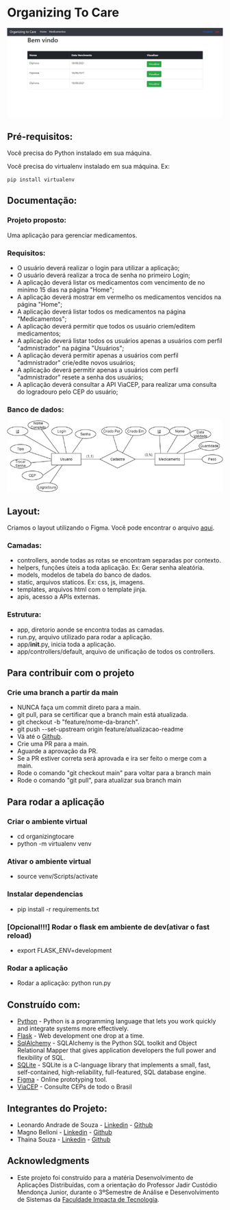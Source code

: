 # Organizing To Care

![Preview](https://github.com/MagnoBelloni/AC5-OrganizingToCare/blob/main/documentacao/Sistema.jpg)

## Pré-requisitos:

Você precisa do Python instalado em sua máquina.

Você precisa do virtualenv instalado em sua máquina. Ex:

```
pip install virtualenv
```

## Documentação:

### Projeto proposto:

Uma aplicação para gerenciar medicamentos.

### Requisitos:

- O usuário deverá realizar o login para utilizar a aplicação;
- O usuário deverá realizar a troca de senha no primeiro Login;
- A aplicação deverá listar os medicamentos com vencimento de no minímo 15 dias na página "Home";
- A aplicação deverá mostrar em vermelho os medicamentos vencidos na página "Home";
- A aplicação deverá listar todos os medicamentos na página "Medicamentos";
- A aplicação deverá permitir que todos os usuário criem/editem medicamentos;
- A aplicação deverá listar todos os usuários apenas a usuários com perfil "admnistrador" na página "Usuários";
- A aplicação deverá permitir apenas a usuários com perfil "admnistrador" crie/edite novos usuários;
- A aplicação deverá permitir apenas a usuários com perfil "admnistrador" resete a senha dos usuários;
- A aplicação deverá consultar a API ViaCEP, para realizar uma consulta do logradouro pelo CEP do usuário;

### Banco de dados:

![Preview](https://github.com/MagnoBelloni/AC5-OrganizingToCare/blob/main/documentacao/DiagramaBanco.jpg)

## Layout:

Criamos o layout utilizando o Figma. Você pode encontrar o arquivo [aqui](https://www.figma.com/file/P3XmjCFWHuon7Yrnf1urkA/AC5-Aplica%C3%A7%C3%B5es-Distribuidas?node-id=14%3A507).

### Camadas:

- controllers, aonde todas as rotas se encontram separadas por contexto.
- helpers, funções úteis a toda aplicação. Ex: Gerar senha aleatória.
- models, modelos de tabela do banco de dados.
- static, arquivos staticos. Ex: css, js, imagens.
- templates, arquivos html com o template jinja.
- apis, acesso a APIs externas.

### Estrutura:

- app, diretorio aonde se encontra todas as camadas.
- run.py, arquivo utilizado para rodar a aplicação.
- app/**init**.py, inicia toda a aplicação.
- app/controllers/default, arquivo de unificação de todos os controllers.

## Para contribuir com o projeto

### Crie uma branch a partir da main

- NUNCA faça um commit direto para a main.
- git pull, para se certificar que a branch main está atualizada.
- git checkout -b "feature/nome-da-branch".
- git push --set-upstream origin feature/atualizacao-readme
- Vá até o [Github](https://github.com/MagnoBelloni/AC5-OrganizingToCare).
- Crie uma PR para a main.
- Aguarde a aprovação da PR.
- Se a PR estiver correta será aprovada e ira ser feito o merge com a main.
- Rode o comando "git checkout main" para voltar para a branch main
- Rode o comando "git pull", para atualizar sua branch main

## Para rodar a aplicação

### Criar o ambiente virtual

- cd organizingtocare
- python -m virtualenv venv

### Ativar o ambiente virtual

- source venv/Scripts/activate

### Instalar dependencias

- pip install -r requirements.txt

### [Opcional!!!] Rodar o flask em ambiente de dev(ativar o fast reload)

- export FLASK_ENV=development

### Rodar a aplicação

- Rodar a aplicação:
  python run.py

## Construído com:

- [Python](https://www.python.org/) - Python is a programming language that lets you work quickly
  and integrate systems more effectively.
- [Flask](https://flask.palletsprojects.com/en/2.0.x/) - Web development one drop at a time.
- [SqlAlchemy](https://www.sqlalchemy.org/) - SQLAlchemy is the Python SQL toolkit and Object Relational Mapper that gives application developers the full power and flexibility of SQL.
- [SQLite](https://www.sqlite.org/) - SQLite is a C-language library that implements a small, fast, self-contained, high-reliability, full-featured, SQL database engine.
- [Figma](https://figma.com/) - Online prototyping tool.
- [ViaCEP](https://viacep.com.br/) - Consulte CEPs de todo o Brasil

## Integrantes do Projeto:

- Leonardo Andrade de Souza - [Linkedin](https://www.linkedin.com/in/leoadsouza/) - [Github](https://github.com/Leoads99)
- Magno Belloni - [Linkedin](https://www.linkedin.com/in/magnobelloni/) - [Github](https://github.com/MagnoBelloni)
- Thaina Souza - [Linkedin](https://www.linkedin.com/in/thaina-souza-270585185/) - [Github](https://github.com/thainabsouza)

## Acknowledgments

- Este projeto foi construído para a matéria Desenvolvimento de Aplicações Distribuídas, com a orientação do Professor Jadir Custódio Mendonça Junior,
  durante o 3ºSemestre de Análise e Desenvolvimento de Sistemas da [Faculdade Impacta de Tecnologia](https://www.impacta.edu.br/).
